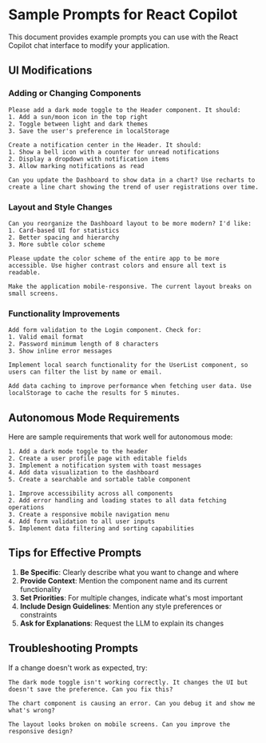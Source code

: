 # Sample Prompts for React Copilot

This document provides example prompts you can use with the React Copilot chat interface to modify your application.

## UI Modifications

### Adding or Changing Components

```
Please add a dark mode toggle to the Header component. It should:
1. Add a sun/moon icon in the top right
2. Toggle between light and dark themes
3. Save the user's preference in localStorage
```

```
Create a notification center in the Header. It should:
1. Show a bell icon with a counter for unread notifications
2. Display a dropdown with notification items
3. Allow marking notifications as read
```

```
Can you update the Dashboard to show data in a chart? Use recharts to create a line chart showing the trend of user registrations over time.
```

### Layout and Style Changes

```
Can you reorganize the Dashboard layout to be more modern? I'd like:
1. Card-based UI for statistics
2. Better spacing and hierarchy
3. More subtle color scheme
```

```
Please update the color scheme of the entire app to be more accessible. Use higher contrast colors and ensure all text is readable.
```

```
Make the application mobile-responsive. The current layout breaks on small screens.
```

### Functionality Improvements

```
Add form validation to the Login component. Check for:
1. Valid email format
2. Password minimum length of 8 characters
3. Show inline error messages
```

```
Implement local search functionality for the UserList component, so users can filter the list by name or email.
```

```
Add data caching to improve performance when fetching user data. Use localStorage to cache the results for 5 minutes.
```

## Autonomous Mode Requirements

Here are sample requirements that work well for autonomous mode:

```
1. Add a dark mode toggle to the header
2. Create a user profile page with editable fields
3. Implement a notification system with toast messages
4. Add data visualization to the dashboard
5. Create a searchable and sortable table component
```

```
1. Improve accessibility across all components
2. Add error handling and loading states to all data fetching operations
3. Create a responsive mobile navigation menu
4. Add form validation to all user inputs
5. Implement data filtering and sorting capabilities
```

## Tips for Effective Prompts

1. **Be Specific**: Clearly describe what you want to change and where
2. **Provide Context**: Mention the component name and its current functionality
3. **Set Priorities**: For multiple changes, indicate what's most important
4. **Include Design Guidelines**: Mention any style preferences or constraints
5. **Ask for Explanations**: Request the LLM to explain its changes

## Troubleshooting Prompts

If a change doesn't work as expected, try:

```
The dark mode toggle isn't working correctly. It changes the UI but doesn't save the preference. Can you fix this?
```

```
The chart component is causing an error. Can you debug it and show me what's wrong?
```

```
The layout looks broken on mobile screens. Can you improve the responsive design?
```

